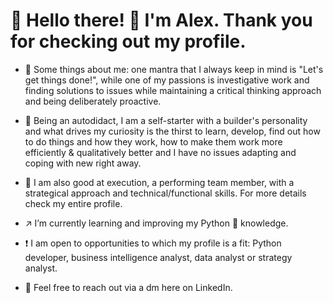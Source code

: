 # 👋 Hello there! 🙏 I'm Alex.  Thank you for checking out my profile.

- 📣 Some things about me: one mantra that I always keep in mind is "Let's get things done!", while one of my passions is investigative work and finding solutions to issues while maintaining a critical thinking approach and being deliberately proactive. 

- 📣 Being an autodidact, I am a self-starter with a builder's personality and what drives my curiosity is the thirst to learn, develop, find out how to do things and how they work, how to make them work more efficiently & qualitatively better and I have no issues adapting and coping with new right away. 

- 📣 I am also good at execution, a performing team member, with a strategical approach and technical/functional skills. For more details check my entire profile.

- ↗️ I’m currently learning and improving my Python 🐍 knowledge.

- ❗ I am open to opportunities to which my profile is a fit: Python developer, business intelligence analyst, data analyst or strategy analyst.

- 💬 Feel free to reach out via a dm here on LinkedIn.
